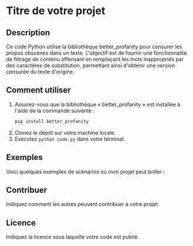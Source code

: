 # Titre de votre projet

## Description

Ce code Python utilise la bibliothèque better_profanity pour censurer les propos obscènes dans un texte. L'objectif est de fournir une fonctionnalité de filtrage de contenu offensant en remplaçant les mots inappropriés par des caractères de substitution, permettant ainsi d'obtenir une version censurée du texte d'origine.

## Comment utiliser

1. Assurez-vous que la bibliothèque « better_profanity » est installée à l'aide de la commande suivante :
   ```bash
   pip install better_profanity
2. Clonez le dépôt sur votre machine locale.
3. Exécutez `python code.py` dans votre terminal.

## Exemples

Voici quelques exemples de scénarios où mon projet peut briller :


## Contribuer

Indiquez comment les autres peuvent contribuer à votre projet.

## Licence

Indiquez la licence sous laquelle votre code est publié.
